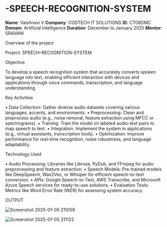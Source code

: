 # -SPEECH-RECOGNITION-SYSTEM


**Name**: Vaishnavi V
**Company**: CODTECH IT SOLUTIONS
**ID**: CT08DMC
**Domain**: Artificial Intelligence
**Duration**: December to January 2025
**Mentor**: SRAVANI



Overview of the project

Project:  SPEECH-RECOGNITION-SYSTEM



Objective


To develop a speech recognition system that accurately converts spoken language into text, enabling efficient interaction with devices and applications through voice commands, transcription, and language understanding.


Key Activities

•	Data Collection: Gather diverse audio datasets covering various languages, accents, and environments.
•	Preprocessing: Clean and preprocess audio (e.g., noise removal, feature extraction using MFCC or spectrograms).
•	Training: Train the model on labeled audio-text pairs to map speech to text. 
•	Integration: Implement the system in applications (e.g., virtual assistants, transcription tools).
•	Optimization: Improve performance for real-time recognition, noise robustness, and language adaptability.



Technology Used

• Audio Processing: Libraries like Librosa, PyDub, and FFmpeg for audio preprocessing and feature extraction.
•	Speech Models: Pre-trained models like DeepSpeech, Wav2Vec, or Whisper for efficient speech-to-text conversion.
•	APIs: Google Speech-to-Text, AWS Transcribe, and Microsoft Azure Speech services for ready-to-use solutions.
•	Evaluation Tools: Metrics like Word Error Rate (WER) for assessing system accuracy.




OUTPUT


![Screenshot 2025-01-05 211059](https://github.com/user-attachments/assets/0edfefc2-a131-40be-a879-1472457e6f02)


![Screenshot 2025-01-05 211122](https://github.com/user-attachments/assets/3218d7d4-30a3-4f82-8b18-c805eacd5099)





